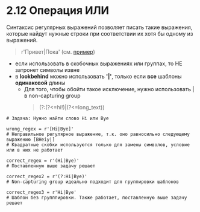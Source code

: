 # 2.12 Операция ИЛИ
Синтаксис регулярных выражений позволяет писать такие выражения,
которые найдут нужные строки при соответствии их хотя бы одному из выражений.
> r'Привет|Пока'
(см. [пример](https://stepik.org/lesson/694362/step/4?unit=694143))

+ если использовать в скобочных выражениях или группах, то НЕ затронет символы извне
+ в **lookbehind** можно использовать **'|'**, только если **все** шаблоны **одинаковой** длины
  + Для того, чтобы обойти такое исключение, нужно использовать | в non-capturing group
    > (?:(?<=hi!)|(?<=long_text))

```
# Задача: Нужно найти слово Hi или Bye

wrong_regex = r'[Hi|Bye]'
# Неправильное регулярное выражение, т.к. оно равносильно следующему выражению [BHeiy|]
# Квадратные скобки используются только для замены символов, условие или в них не работает

correct_regex = r'(Hi|Bye)'
# Поставленную выше задачу решает

correct_regex2 = r'(?:Hi|Bye)'
# Non-capturing group идеально подходит для группировки шаблонов

correct_regex3 = r'Hi|Bye'
# Шаблон без групппировки. Также работает, поставленную выше задачу решает
```
